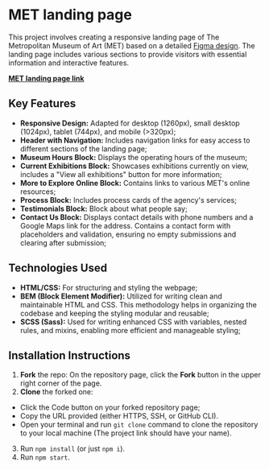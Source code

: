 # MET landing page
This project involves creating a responsive landing page of The Metropolitan Museum of Art (MET) based on a detailed [Figma design](https://www.figma.com/file/lSR1m42L9YwzQwzzxKwHpw/THE-MET). The landing page includes various sections to provide visitors with essential information and interactive features.

[**MET landing page link**](https://irynak-a.github.io/met_landing_page/)

## Key Features

- **Responsive Design:** Adapted for desktop (1260px), small desktop (1024px), tablet (744px), and mobile (>320px);
- **Header with Navigation:** Includes navigation links for easy access to different sections of the landing page;
- **Museum Hours Block:** Displays the operating hours of the museum;
- **Current Exhibitions Block:** Showcases exhibitions currently on view, includes a "View all exhibitions" button for more information;
- **More to Explore Online Block:** Contains links to various MET's online resources;
- **Process Block:** Includes process cards of the agency's services;
- **Testimonials Block:** Block about what people say;
- **Contact Us Block:** Displays contact details with phone numbers and a Google Maps link for the address. Contains a contact form with placeholders and validation, ensuring no empty submissions and clearing after submission;

## Technologies Used
- **HTML/CSS:** For structuring and styling the webpage;
- **BEM (Block Element Modifier):** Utilized for writing clean and maintainable HTML and CSS. This methodology helps in organizing the codebase and keeping the styling modular and reusable;
- **SCSS (Sass):** Used for writing enhanced CSS with variables, nested rules, and mixins, enabling more efficient and manageable styling;

## Installation Instructions
1. **Fork** the repo: On the repository page, click the **Fork** button in the upper right corner of the page.
2. **Clone** the forked one:
- Click the Code button on your forked repository page;
- Copy the URL provided (either HTTPS, SSH, or GitHub CLI).
- Open your terminal and run `git clone` command to clone the repository to your local machine (The project link should have your name).
3. Run `npm install` (or just `npm i`).
4. Run `npm start`.
